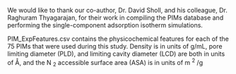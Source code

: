We would like to thank our co-author, Dr. David Sholl, and his colleague, Dr. Raghuram Thyagarajan, for their work in compiling the PIMs database and performing the single-component adsorption isotherm simulations. 

PIM_ExpFeatures.csv contains the physicochemical features for each of the 75 PIMs that were used during this study. Density is in units of g/mL, pore limiting diameter (PLD), and limiting cavity diameter (LCD) are both in units of Å, and the N <sub>2</sub> accessible surface area (ASA) is in units of m <sup>2</sup> /g
